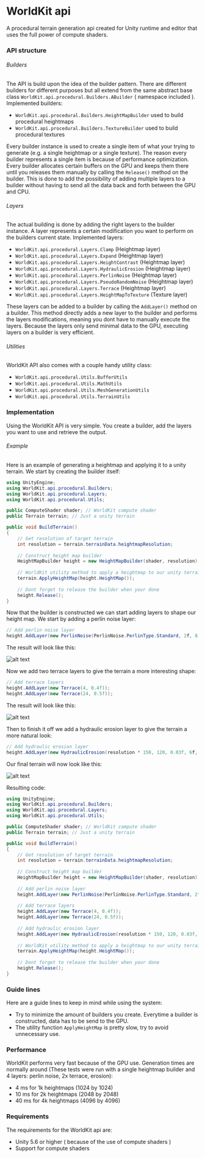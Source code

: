 # WorldKit api
A procedural terrain generation api created for Unity runtime and editor that uses the full power of compute shaders.

### API structure

###### Builders
The API is build upon the idea of the builder pattern.
There are different builders for different purposes but all extend from the same abstract base class `WorldKit.api.procedural.Builders.ABuilder` ( namespace included ).
Implemented builders:

- `WorldKit.api.procedural.Builders.HeightMapBuilder` used to build procedural heightmaps
- `WorldKit.api.procedural.Builders.TextureBuilder` used to build procedural textures

Every builder instance is used to create a single item of what your trying to generate (e.g. a single heightmap or a single texture).
The reason every builder represents a single item is because of performance optimization.
Every builder allocates certain buffers on the GPU and keeps them there until you releases them manually by calling the `Release()` method on the builder.
This is done to add the possibility of adding multiple layers to a builder without having to send all the data back and forth between the GPU and CPU.

###### Layers
The actual building is done by adding the right layers to the builder instance.
A layer represents a certain modification you want to perform on the builders current state.
Implemented layers:

- `WorldKit.api.procedural.Layers.Clamp` (Heightmap layer)
- `WorldKit.api.procedural.Layers.Expand` (Heightmap layer)
- `WorldKit.api.procedural.Layers.HeightContrast` (Heightmap layer)
- `WorldKit.api.procedural.Layers.HydraulicErosion` (Heightmap layer)
- `WorldKit.api.procedural.Layers.PerlinNoise` (Heightmap layer)
- `WorldKit.api.procedural.Layers.PseudoRandomNoise` (Heightmap layer)
- `WorldKit.api.procedural.Layers.Terrace` (Heightmap layer)
- `WorldKit.api.procedural.Layers.HeightMapToTexture` (Texture layer)

These layers can be added to a builder by calling the `AddLayer()` method on a builder.
This method directly adds a new layer to the builder and performs the layers modifications, meaning you dont have to manually execute the layers.
Because the layers only send minimal data to the GPU, executing layers on a builder is very efficient.

###### Utilities
WorldKit API also comes with a couple handy utility class:

- `WorldKit.api.procedural.Utils.BufferUtils`
- `WorldKit.api.procedural.Utils.MathUtils`
- `WorldKit.api.procedural.Utils.MeshGenerationUtils`
- `WorldKit.api.procedural.Utils.TerrainUtils`

### Implementation
Using the WorldKit API is very simple. You create a builder, add the layers you want to use and retrieve the output.

###### Example
Here is an example of generating a heightmap and applying it to a unity terrain.
We start by creating the builder itself:
```c#
using UnityEngine;
using WorldKit.api.procedural.Builders;
using WorldKit.api.procedural.Layers;
using WorldKit.api.procedural.Utils;

public ComputeShader shader; // WorldKit compute shader
public Terrain terrain; // Just a unity terrain

public void BuildTerrain()
{
    // Get resolution of target terrain
    int resolution = terrain.terrainData.heightmapResolution;
    
    // Construct height map builder
    HeightMapBuilder height = new HeightMapBuilder(shader, resolution);
    
    // WorldKit utility method to apply a heightmap to our unity terrain
    terrain.ApplyHeightMap(height.HeightMap());
    
    // Dont forget to release the builder when your done
    height.Release();
}
```

Now that the builder is constructed we can start adding layers to shape our height map.
We start by adding a perlin noise layer:

```c#
// Add perlin noise layer
height.AddLayer(new PerlinNoise(PerlinNoise.PerlinType.Standard, 2f, 8, 0.8f));
```

The result will look like this:

![alt text](https://i.ibb.co/M7z0JB1/Perlin-Noise.jpg)

Now we add two terrace layers to give the terrain a more interesting shape:

```c#
// Add terrace layers
height.AddLayer(new Terrace(4, 0.4f));
height.AddLayer(new Terrace(24, 0.5f));
```

The result will look like this:

![alt text](https://i.ibb.co/K0jnCQ8/Terrace.jpg)

Then to finish it off we add a hydraulic erosion layer to give the terrain a more natural look:

```c#
// Add hydraulic erosion layer
height.AddLayer(new HydraulicErosion(resolution * 150, 120, 0.03f, 6f, 0f, 0.3f, 0.02f, 0.3f));
```

Our final terrain will now look like this:

![alt text](https://i.ibb.co/y4zgqJG/Erosion.jpg)

Resulting code:
```c#
using UnityEngine;
using WorldKit.api.procedural.Builders;
using WorldKit.api.procedural.Layers;
using WorldKit.api.procedural.Utils;

public ComputeShader shader; // WorldKit compute shader
public Terrain terrain; // Just a unity terrain

public void BuildTerrain()
{
    // Get resolution of target terrain
    int resolution = terrain.terrainData.heightmapResolution;
    
    // Construct height map builder
    HeightMapBuilder height = new HeightMapBuilder(shader, resolution);
    
    // Add perlin noise layer
    height.AddLayer(new PerlinNoise(PerlinNoise.PerlinType.Standard, 2f, 8, 0.8f));
    
    // Add terrace layers
    height.AddLayer(new Terrace(4, 0.4f));
    height.AddLayer(new Terrace(24, 0.5f));
    
    // Add hydraulic erosion layer
    height.AddLayer(new HydraulicErosion(resolution * 150, 120, 0.03f, 6f, 0f, 0.3f, 0.02f, 0.3f));
    
    // WorldKit utility method to apply a heightmap to our unity terrain
    terrain.ApplyHeightMap(height.HeightMap());
    
    // Dont forget to release the builder when your done
    height.Release();
}
```

### Guide lines
Here are a guide lines to keep in mind while using the system:

- Try to minimize the amount of builders you create. Everytime a builder is constructed, data has to be send to the GPU.
- The utility function `ApplyHeightMap` is pretty slow, try to avoid unnecessary use.

### Performance
WorldKit performs very fast because of the GPU use. Generation times are normally around (These tests were run with a single heightmap builder and 4 layers: perlin noise, 2x terrace, erosion):

- 4 ms for 1k heightmaps (1024 by 1024)
- 10 ms for 2k heightmaps (2048 by 2048)
- 40 ms for 4k heightmaps (4096 by 4096)

### Requirements
The requirements for the WorldKit api are:

- Unity 5.6 or higher ( because of the use of compute shaders )
- Support for compute shaders
